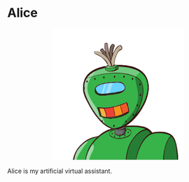 # Alice

<p align="center">
    <img src="alice.png" alt="alice" />
</p>

Alice is my artificial virtual assistant.
